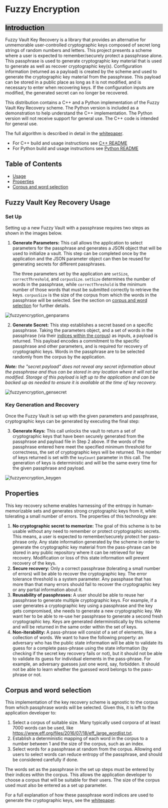 # Fuzzy Encryption

<h2 id="introduction" style="color: rgb(0,0,0); background-color: rgb(192,192,192)">Introduction</h2>

Fuzzy Vault Key Recovery is a library that provides an alternative for unmemorable user-controlled cryptographic keys composed of secret long strings of random numbers and letters. This project presents a scheme where a user is expected to remember/securely protect a passphrase alone. This passphrase is used to generate cryptographic key material that is used to generate as well as recover cryptographic key(s). Configuration information (returned as a payload) is created by the scheme and used to generate the cryptographic key material from the passphrase.  This payload can be stored in a public place as long as it is not modified, and is necessary to enter when recovering keys. If the configuration inputs are modified, the generated secret can no longer be recovered.

This distribution contains a C++ and a Python implementation of the Fuzzy Vault Key Recovery scheme. The Python version is included as a demonstration to help understand the C++ implementation. The Python version will not receive support for general use. The C++ code is intended for general use.

The full algorithm is described in detail in the [whitepaper](https://github.com/decentralized-identity/fuzzy-encryption/blob/master/fuzzy-encryption-construction.pdf).

- For C++ build and usage instructions see [C++ README](./src/c++/README.md)
- For Python build and usage instructions see [Python README](./src/python/README.md)

## Table of Contents
- [Usage](#fuzzy-vault-key-recovery-usage)
- [Properties](#properties)
- [Corpus and word selection](#corpus-and-word-selection)

## Fuzzy Vault Key Recovery Usage
### Set Up
Setting up a new Fuzzy Vault with a passphrase requires two steps as shown in the images below.
1. **Generate Parameters:**
    This call allows the application to select parameters for the passphrase and generates a JSON object that will be used to initialize a vault. This step can be completed once by the application and the JSON parameter object can then be reused for generating secrets for different passphrases.
    
    The three parameters set by the application are `setSize`, `correctThreshold`, and `corpusSize`. `setSize` determines the number of words in the passphrase, while `correctThreshold` is the minimum number of those words that must be submitted correctly to retrieve the keys. `corpusSize` is the size of the corpus from which the words in the passphrase will be selected. See the section on [corpus and word selection](#corpus-and-word-selection) for further details.

![fuzzyencryption_genparams](https://user-images.githubusercontent.com/16085124/107101589-ad18b900-67cc-11eb-990b-25c1da83911a.png)

2. **Generate Secret:** This step establishes a secret based on a specific passphrase. Taking the parameters object, and a set of words in the passphrase (via their [indices within the corpus](#corpus-and-word-selection)) as inputs, a payload is returned. This payload encodes a commitment to the specific passphrase and other parameters, and is required for recovery of cryptographic keys. Words in the passphrase are to be selected randomly from the corpus by the application. 

_**Note:** the "secret payload" does not reveal any secret information about the passphrase and thus can be stored in any location where it will not be modified. Storage of this payload is left up to the application and can be backed up as needed to ensure it is available at the time of key recovery._

![fuzzyencryption_gensecret](https://user-images.githubusercontent.com/16085124/107101592-af7b1300-67cc-11eb-92f0-dbd61c986a1f.png)

### Key Generation and Recovery
Once the Fuzzy Vault is set up with the given parameters and passphrase, cryptographic keys can be generated by executing the final step:

3. **Generate Keys:** This call unlocks the vault to return a set of cryptographic keys that have been securely generated from the passphrase and payload file in Step 2 above. If the words of the passphrase entered here meet the specified minimum threshold for correctness, the set of cryptographic keys will be returned. The number of keys returned is set with the `keyCount` parameter in this call. The generation of keys is deterministic and will be the same every time for the given passphrase and payload. 

![fuzzyencryption_keygen](https://user-images.githubusercontent.com/16085124/106983952-96fef000-671b-11eb-929b-340553cc3761.png)

## Properties
This key recovery scheme enables harnessing of the entropy in human-memorizable sets and
generates strong cryptographic keys from it, while tolerating a small number of errors. The properties of this technology are:
1. **No cryptographic secret to memorize:** The goal of this scheme is to be usable without any need to remember or protect cryptographic secrets. This means, a user is expected to remember/securely protect her pass-phrase only. Any state information generated by the scheme in order to generate the cryptographic key material from the pass-phrase can be stored in any public repository where it can be retrieved for key recovery. Modification or loss of this state information will prevent recovery of the keys.
2. **Secure recovery:** Only a correct passphrase (tolerating a small number of errors) will be able to recover the cryptographic key. The error tolerance threshold is a system parameter. Any passphase that has more than that many errors should fail to recover the cryptographic key or any partial information about it.
3. **Reusability of passphrases:** A user should be able to reuse her passphrase to generate multiple cryptographic keys. For example, if a user generates a cryptographic key using a passphrase and the key gets compromised, she needs to generate a new cryptographic key. We want her to be able to re-use her passphrase to generate a second fresh cryptographic key. Keys are generated deterministically by this scheme and will be returned in the same order within the set of keys.
4. **Non-iterability:** A pass-phrase will consist of a set of elements, like a collection of words. We want to have the following property: an adversary who has the public state information will be able to validate its guess for a complete pass-phrase using the state information (by checking if the secret key recovery fails or not), but it should not be able to validate its guess for individual elements in the pass-phrase. For example, an adversary guesses just one word, say, forbidden. It should not be able to learn whether the guessed word belongs to the pass-phrase or not.

## Corpus and word selection
This implementation of the key recovery scheme is agnostic to the corpus from which passphrase words will be selected. Given this, it is left to the application developer to:
1. Select a corpus of suitable size. Many typically used corpora of at least 7000 words can be used, like https://www.eff.org/files/2016/07/18/eff_large_wordlist.txt. 
2. Establish a deterministic mapping of each word in the corpus to a number between 1 and the size of the corpus, such as an index.
3. Select words for a passphrase at random from the corpus. Allowing end users to select words can reduce entropy of the passphrase, and should be considered carefully if done.

The words set as the passphrase in the set up steps must be entered by their indices within the corpus. This allows the application developer to choose a corpus that will be suitable for their users. The size of the corpus used must also be entered as a set up parameter. 

For a full explanation of how these passphrase word indices are used to generate the cryptographic keys, see the [whitepaper](https://github.com/decentralized-identity/fuzzy-encryption/blob/master/fuzzy-encryption-construction.pdf).
